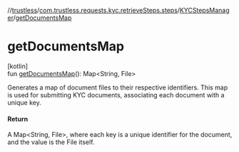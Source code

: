 //[trustless](../../../index.md)/[com.trustless.requests.kyc.retrieveSteps.steps](../index.md)/[KYCStepsManager](index.md)/[getDocumentsMap](get-documents-map.md)

# getDocumentsMap

[kotlin]\
fun [getDocumentsMap](get-documents-map.md)(): Map&lt;String, File&gt;

Generates a map of document files to their respective identifiers. This map is used for submitting KYC documents, associating each document with a unique key.

#### Return

A Map<String, File>, where each key is a unique identifier for the document, and the value is the File itself.
